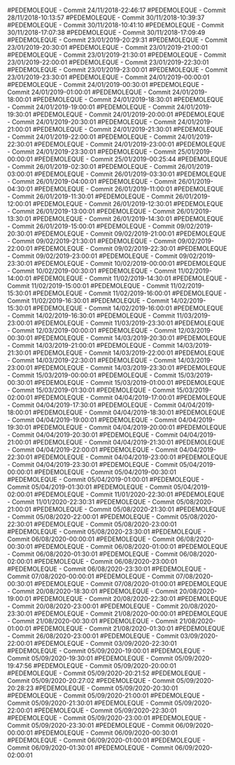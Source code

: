 #PEDEMOLEQUE - Commit 24/11/2018-22:46:17
#PEDEMOLEQUE - Commit 28/11/2018-10:13:57
#PEDEMOLEQUE - Commit 30/11/2018-10:39:37
#PEDEMOLEQUE - Commit 30/11/2018-10:41:10
#PEDEMOLEQUE - Commit 30/11/2018-17:07:38
#PEDEMOLEQUE - Commit 30/11/2018-17:09:49
#PEDEMOLEQUE - Commit 23/01/2019-20:29:31
#PEDEMOLEQUE - Commit 23/01/2019-20:30:01
#PEDEMOLEQUE - Commit 23/01/2019-21:00:01
#PEDEMOLEQUE - Commit 23/01/2019-21:30:01
#PEDEMOLEQUE - Commit 23/01/2019-22:00:01
#PEDEMOLEQUE - Commit 23/01/2019-22:30:01
#PEDEMOLEQUE - Commit 23/01/2019-23:00:01
#PEDEMOLEQUE - Commit 23/01/2019-23:30:01
#PEDEMOLEQUE - Commit 24/01/2019-00:00:01
#PEDEMOLEQUE - Commit 24/01/2019-00:30:01
#PEDEMOLEQUE - Commit 24/01/2019-01:00:01
#PEDEMOLEQUE - Commit 24/01/2019-18:00:01
#PEDEMOLEQUE - Commit 24/01/2019-18:30:01
#PEDEMOLEQUE - Commit 24/01/2019-19:00:01
#PEDEMOLEQUE - Commit 24/01/2019-19:30:01
#PEDEMOLEQUE - Commit 24/01/2019-20:00:01
#PEDEMOLEQUE - Commit 24/01/2019-20:30:01
#PEDEMOLEQUE - Commit 24/01/2019-21:00:01
#PEDEMOLEQUE - Commit 24/01/2019-21:30:01
#PEDEMOLEQUE - Commit 24/01/2019-22:00:01
#PEDEMOLEQUE - Commit 24/01/2019-22:30:01
#PEDEMOLEQUE - Commit 24/01/2019-23:00:01
#PEDEMOLEQUE - Commit 24/01/2019-23:30:01
#PEDEMOLEQUE - Commit 25/01/2019-00:00:01
#PEDEMOLEQUE - Commit 25/01/2019-00:25:44
#PEDEMOLEQUE - Commit 26/01/2019-02:30:01
#PEDEMOLEQUE - Commit 26/01/2019-03:00:01
#PEDEMOLEQUE - Commit 26/01/2019-03:30:01
#PEDEMOLEQUE - Commit 26/01/2019-04:00:01
#PEDEMOLEQUE - Commit 26/01/2019-04:30:01
#PEDEMOLEQUE - Commit 26/01/2019-11:00:01
#PEDEMOLEQUE - Commit 26/01/2019-11:30:01
#PEDEMOLEQUE - Commit 26/01/2019-12:00:01
#PEDEMOLEQUE - Commit 26/01/2019-12:30:01
#PEDEMOLEQUE - Commit 26/01/2019-13:00:01
#PEDEMOLEQUE - Commit 26/01/2019-13:30:01
#PEDEMOLEQUE - Commit 26/01/2019-14:30:01
#PEDEMOLEQUE - Commit 26/01/2019-15:00:01
#PEDEMOLEQUE - Commit 09/02/2019-20:30:01
#PEDEMOLEQUE - Commit 09/02/2019-21:00:01
#PEDEMOLEQUE - Commit 09/02/2019-21:30:01
#PEDEMOLEQUE - Commit 09/02/2019-22:00:01
#PEDEMOLEQUE - Commit 09/02/2019-22:30:01
#PEDEMOLEQUE - Commit 09/02/2019-23:00:01
#PEDEMOLEQUE - Commit 09/02/2019-23:30:01
#PEDEMOLEQUE - Commit 10/02/2019-00:00:01
#PEDEMOLEQUE - Commit 10/02/2019-00:30:01
#PEDEMOLEQUE - Commit 11/02/2019-14:00:01
#PEDEMOLEQUE - Commit 11/02/2019-14:30:01
#PEDEMOLEQUE - Commit 11/02/2019-15:00:01
#PEDEMOLEQUE - Commit 11/02/2019-15:30:01
#PEDEMOLEQUE - Commit 11/02/2019-16:00:01
#PEDEMOLEQUE - Commit 11/02/2019-16:30:01
#PEDEMOLEQUE - Commit 14/02/2019-15:30:01
#PEDEMOLEQUE - Commit 14/02/2019-16:00:01
#PEDEMOLEQUE - Commit 14/02/2019-16:30:01
#PEDEMOLEQUE - Commit 11/03/2019-23:00:01
#PEDEMOLEQUE - Commit 11/03/2019-23:30:01
#PEDEMOLEQUE - Commit 12/03/2019-00:00:01
#PEDEMOLEQUE - Commit 12/03/2019-00:30:01
#PEDEMOLEQUE - Commit 14/03/2019-20:30:01
#PEDEMOLEQUE - Commit 14/03/2019-21:00:01
#PEDEMOLEQUE - Commit 14/03/2019-21:30:01
#PEDEMOLEQUE - Commit 14/03/2019-22:00:01
#PEDEMOLEQUE - Commit 14/03/2019-22:30:01
#PEDEMOLEQUE - Commit 14/03/2019-23:00:01
#PEDEMOLEQUE - Commit 14/03/2019-23:30:01
#PEDEMOLEQUE - Commit 15/03/2019-00:00:01
#PEDEMOLEQUE - Commit 15/03/2019-00:30:01
#PEDEMOLEQUE - Commit 15/03/2019-01:00:01
#PEDEMOLEQUE - Commit 15/03/2019-01:30:01
#PEDEMOLEQUE - Commit 15/03/2019-02:00:01
#PEDEMOLEQUE - Commit 04/04/2019-17:00:01
#PEDEMOLEQUE - Commit 04/04/2019-17:30:01
#PEDEMOLEQUE - Commit 04/04/2019-18:00:01
#PEDEMOLEQUE - Commit 04/04/2019-18:30:01
#PEDEMOLEQUE - Commit 04/04/2019-19:00:01
#PEDEMOLEQUE - Commit 04/04/2019-19:30:01
#PEDEMOLEQUE - Commit 04/04/2019-20:00:01
#PEDEMOLEQUE - Commit 04/04/2019-20:30:01
#PEDEMOLEQUE - Commit 04/04/2019-21:00:01
#PEDEMOLEQUE - Commit 04/04/2019-21:30:01
#PEDEMOLEQUE - Commit 04/04/2019-22:00:01
#PEDEMOLEQUE - Commit 04/04/2019-22:30:01
#PEDEMOLEQUE - Commit 04/04/2019-23:00:01
#PEDEMOLEQUE - Commit 04/04/2019-23:30:01
#PEDEMOLEQUE - Commit 05/04/2019-00:00:01
#PEDEMOLEQUE - Commit 05/04/2019-00:30:01
#PEDEMOLEQUE - Commit 05/04/2019-01:00:01
#PEDEMOLEQUE - Commit 05/04/2019-01:30:01
#PEDEMOLEQUE - Commit 05/04/2019-02:00:01
#PEDEMOLEQUE - Commit 11/01/2020-22:30:01
#PEDEMOLEQUE - Commit 11/01/2020-22:30:31
#PEDEMOLEQUE - Commit 05/08/2020-21:00:01
#PEDEMOLEQUE - Commit 05/08/2020-21:30:01
#PEDEMOLEQUE - Commit 05/08/2020-22:00:01
#PEDEMOLEQUE - Commit 05/08/2020-22:30:01
#PEDEMOLEQUE - Commit 05/08/2020-23:00:01
#PEDEMOLEQUE - Commit 05/08/2020-23:30:01
#PEDEMOLEQUE - Commit 06/08/2020-00:00:01
#PEDEMOLEQUE - Commit 06/08/2020-00:30:01
#PEDEMOLEQUE - Commit 06/08/2020-01:00:01
#PEDEMOLEQUE - Commit 06/08/2020-01:30:01
#PEDEMOLEQUE - Commit 06/08/2020-02:00:01
#PEDEMOLEQUE - Commit 06/08/2020-23:00:01
#PEDEMOLEQUE - Commit 06/08/2020-23:30:01
#PEDEMOLEQUE - Commit 07/08/2020-00:00:01
#PEDEMOLEQUE - Commit 07/08/2020-00:30:01
#PEDEMOLEQUE - Commit 07/08/2020-01:00:01
#PEDEMOLEQUE - Commit 20/08/2020-18:30:01
#PEDEMOLEQUE - Commit 20/08/2020-19:00:01
#PEDEMOLEQUE - Commit 20/08/2020-22:30:01
#PEDEMOLEQUE - Commit 20/08/2020-23:00:01
#PEDEMOLEQUE - Commit 20/08/2020-23:30:01
#PEDEMOLEQUE - Commit 21/08/2020-00:00:01
#PEDEMOLEQUE - Commit 21/08/2020-00:30:01
#PEDEMOLEQUE - Commit 21/08/2020-01:00:01
#PEDEMOLEQUE - Commit 21/08/2020-01:30:01
#PEDEMOLEQUE - Commit 26/08/2020-23:00:01
#PEDEMOLEQUE - Commit 03/09/2020-22:00:01
#PEDEMOLEQUE - Commit 03/09/2020-22:30:01
#PEDEMOLEQUE - Commit 05/09/2020-19:00:01
#PEDEMOLEQUE - Commit 05/09/2020-19:30:01
#PEDEMOLEQUE - Commit 05/09/2020-19:47:56
#PEDEMOLEQUE - Commit 05/09/2020-20:00:01
#PEDEMOLEQUE - Commit 05/09/2020-20:21:52
#PEDEMOLEQUE - Commit 05/09/2020-20:27:02
#PEDEMOLEQUE - Commit 05/09/2020-20:28:23
#PEDEMOLEQUE - Commit 05/09/2020-20:30:01
#PEDEMOLEQUE - Commit 05/09/2020-21:00:01
#PEDEMOLEQUE - Commit 05/09/2020-21:30:01
#PEDEMOLEQUE - Commit 05/09/2020-22:00:01
#PEDEMOLEQUE - Commit 05/09/2020-22:30:01
#PEDEMOLEQUE - Commit 05/09/2020-23:00:01
#PEDEMOLEQUE - Commit 05/09/2020-23:30:01
#PEDEMOLEQUE - Commit 06/09/2020-00:00:01
#PEDEMOLEQUE - Commit 06/09/2020-00:30:01
#PEDEMOLEQUE - Commit 06/09/2020-01:00:01
#PEDEMOLEQUE - Commit 06/09/2020-01:30:01
#PEDEMOLEQUE - Commit 06/09/2020-02:00:01
